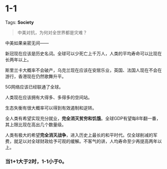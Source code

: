 # 1-1

Tags: **Society**

> 中美对抗，为何对全世界都是灾难？



中美如果亲密无间——

新冠现在应该是历史名词。全球可以少死亡上千万人，人类的平均寿命可以比现在长两年以上。

斯里兰卡大概率不会破产，乌克兰现在应该在安居乐业，英国、法国人现在不会在游行，香港现在仍然歌舞升平。

5G网络应该已经联通了全球。

人类现在应该拥有大得多、多得多的空间站。

生态失衡有很大概率可以得到有效遏制和逆转。

全人类有希望实现充分就业，**完全消灭贫穷和饥饿**。全球GDP有望每8年翻一番，其上限比现在高出几个数量级。

人类有极大的希望**完全消灭战争**，进入历史上最长的和平时代。仅全球削减的军费，就足以对全球财政给予可观的缓解。不客气的讲，人均寿命至少再提高两年以上。

  


### 当1+1大于2时，**1-1小于0。**



